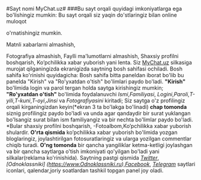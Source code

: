 #Sayt nomi MyChat.uz#
###Bu sayt orqali quyidagi imkoniyatlarga ega
bo'lishingiz mumkin:
Bu sayt orqali siz yaqin do'stlaringiz bilan online muloqot

 o'rnatishingiz mumkin.

Matnli xabarlarni almashish,

Fotografiya almashish,
Faylli ma'lumotlarni almashish,
Shaxsiy profilni boshqarish,
Ko’pchilikka xabar yuborish yani lenta.
Siz [MyChat.uz](https://mychatcom.herokuapp.com/) silkasiga murojat qilganingizda
ekranigizda saytning bosh sahifasi ochiladi.
Bosh sahifa ko'rinishi quyidagicha:
Bosh sahifa bitta paneldan iborat bo'lib bu panelda "Kirish" va
 "Ro'yxatdan o'tish" bo'limlari paydo bo'ladi.
__"Kirish"__ bo'limida login va parol tergan holda saytga kirishingiz mumkin;
__"Ro'yxatdan o'tish"__ bo'limida  foydalanuvchi _Ismi_,_Familiyasi_,
  _Logini_,_Paroli_,_T-yili_,_T-kuni_,_T-oyi_,_Jinsi_ va
   _Fotografiyasini_ kiritadi;
Siz saytga o'z profilingiz orqali kirganingizdan keyin(*ekran 3 ta bo'lakga bo'linadi)    __chap tomonda__      siznig
profilingiz paydo bo'ladi va unda agar qandaydir bir surat yuklangan bo'lsangiz   surat bilan ism familiyangiz va bir nechta bo'limlar paydo bo'ladi.
*Bular shaxsiy profilni boshqarish,
-Fotoalbom,Ko’pchilikka xabar yuborish shulardir.
__O'rta qismida__ ko’pchilikka xabar yuborish bo'limida yozgan bloglaringiz, joylashtirilgan
fotosuratlaringiz va ularga yozilgan commentlar chiqib turadi.
__O'ng tomonda__ bir qancha yangiliklar ketma-ketligi joylashgan va bir qancha saytlarga
 o'tish imkoniyati qo'yilgan bo'ladi yani silkalar(reklama ko'rinishida).
Saytning pastgi qismida _[Twitter](https://www.Twitter.com)_,_[Odnoklassniki]
(https://www.Odnoklassniki.ru)_,_[Facebook](https://www.Facebook.com)_,
_[Telegram](https://telegram.com)_ saytlari iconlari,
qalendar,joriy soatlardan tashkil topgan panel joy oladi.



